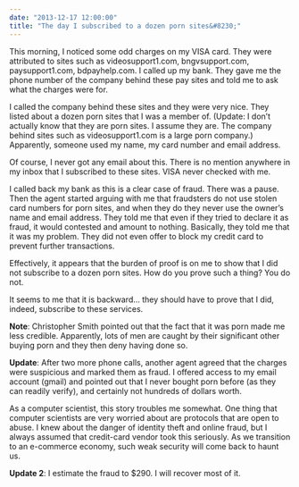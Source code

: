 ```yaml
---
date: "2013-12-17 12:00:00"
title: "The day I subscribed to a dozen porn sites&#8230;"
---
```




This morning, I noticed some odd charges on my VISA card. They were attributed to sites such as videosupport1.com, bngvsupport.com, paysupport1.com, bdpayhelp.com. I called up my bank. They gave me the phone number of the company behind these pay sites and told me to ask what the charges were for.

I called the company behind these sites and they were very nice. They listed about a dozen porn sites that I was a member of. (Update: I don&rsquo;t actually know that they are porn sites. I assume they are. The company behind sites such as videosupport1.com is a large porn company.) Apparently, someone used my name, my card number and email address.

Of course, I never got any email about this. There is no mention anywhere in my inbox that I subscribed to these sites. VISA never checked with me.

I called back my bank as this is a clear case of fraud. There was a pause. Then the agent started arguing with me that fraudsters do not use stolen card numbers for porn sites, and when they do they never use the owner&rsquo;s name and email address. They told me that even if they tried to declare it as fraud, it would contested and amount to nothing. Basically, they told me that it was my problem. They did not even offer to block my credit card to prevent further transactions.

Effectively, it appears that the burden of proof is on me to show that I did not subscribe to a dozen porn sites. How do you prove such a thing? You do not.

It seems to me that it is backward&hellip; they should have to prove that I did, indeed, subscribe to these services.

__Note__: Christopher Smith pointed out that the fact that it was porn made me less credible. Apparently, lots of men are caught by their significant other buying porn and they then deny having done so.

__Update__: After two more phone calls, another agent agreed that the charges were suspicious and marked them as fraud. I offered access to my email account (gmail) and pointed out that I never bought porn before (as they can readily verify), and certainly not hundreds of dollars worth.

As a computer scientist, this story troubles me somewhat. One thing that computer scientists are very worried about are protocols that are open to abuse. I knew about the danger of identity theft and online fraud, but I always assumed that credit-card vendor took this seriously. As we transition to an e-commerce economy, such weak security will come back to haunt us.

__Update 2__: I estimate the fraud to $290. I will recover most of it.

